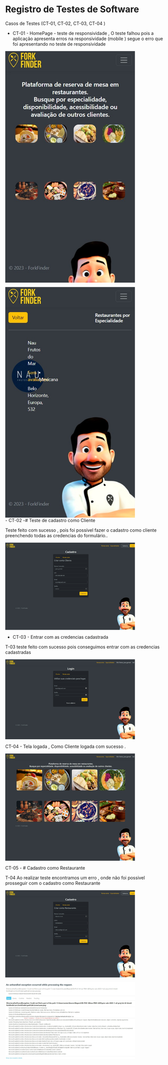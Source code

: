 # Registro de Testes de Software

Casos de Testes (CT-01, CT-02, CT-03, CT-04 )
- CT-01 - HomePage - teste de responsividade , O teste falhou pois a aplicação apresenta erros  na responsividade   (mobile )
segue o erro que foi apresentando no teste de responsividade
<div>
<img align="center"  width="411px" src="https://github.com/ICEI-PUC-Minas-PMV-ADS/pmv-ads-2023-1-e2-proj-int-t2-time4-forkfinder/blob/main/src/Imagens/Captura%20da%20Web_15-6-2023_20339_localhost.jpeg?raw=true"><p></p>
  
  <img align="center"  width="411px" src="https://github.com/ICEI-PUC-Minas-PMV-ADS/pmv-ads-2023-1-e2-proj-int-t2-time4-forkfinder/blob/main/src/Imagens/Captura%20da%20Web_15-6-2023_2045_localhost.jpeg?raw=true">
</div>
- CT-02 -# Teste de cadastro como Cliente

 Teste feito com sucesso , pois foi possível fazer o cadastro como cliente preenchendo todas as credencias do formulário..
<div>
<img align="center"  width="411px" src="https://github.com/ICEI-PUC-Minas-PMV-ADS/pmv-ads-2023-1-e2-proj-int-t2-time4-forkfinder/blob/main/src/Imagens/Captura%20da%20Web_15-6-2023_202437_localhost.jpeg?raw=true">
</div>

- CT-03 - Entrar com as credencias cadastrada

T-03  teste feito com sucesso pois conseguimos entrar com as credencias cadastradas
<div>
<img align="center" width="411px" src="https://github.com/ICEI-PUC-Minas-PMV-ADS/pmv-ads-2023-1-e2-proj-int-t2-time4-forkfinder/blob/main/src/Imagens/Captura%20da%20Web_15-6-2023_202517_localhost.jpeg?raw=true">
</div>

</div>

 CT-04 - Tela logada , Como Cliente logada com sucesso .
<div>
<img align="center"  width="411px" src="https://github.com/ICEI-PUC-Minas-PMV-ADS/pmv-ads-2023-1-e2-proj-int-t2-time4-forkfinder/blob/main/src/Imagens/Captura%20da%20Web_15-6-2023_202527_localhost.jpeg?raw=true">
</div>

 CT-05 - # Cadastro como Restaurante

T-04 Ao realizar teste encontramos um erro , onde não foi possivel prosseguir com o cadastro como Restaurante
<div>
<img align="center"  width="411px" src="https://github.com/ICEI-PUC-Minas-PMV-ADS/pmv-ads-2023-1-e2-proj-int-t2-time4-forkfinder/blob/main/src/Imagens/Captura%20da%20Web_15-6-2023_20268_localhost.jpeg?raw=true"><p></p>

  <img align="center"  width="411px" src="https://github.com/ICEI-PUC-Minas-PMV-ADS/pmv-ads-2023-1-e2-proj-int-t2-time4-forkfinder/blob/main/src/Imagens/Captura%20da%20Web_15-6-2023_202619_localhost.jpeg?raw=true">
</div>
